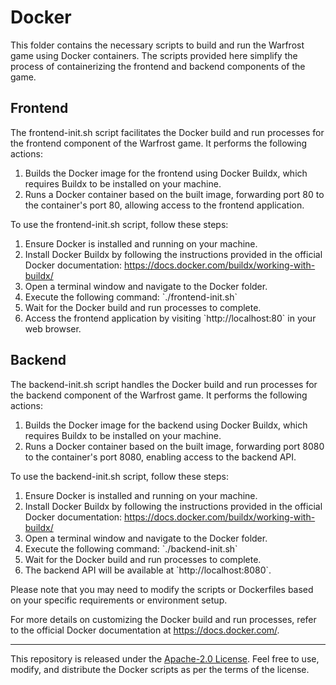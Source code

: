 # Docker

This folder contains the necessary scripts to build and run the Warfrost game using Docker containers. The scripts provided here simplify the process of containerizing the frontend and backend components of the game.

## Frontend

The frontend-init.sh script facilitates the Docker build and run processes for the frontend component of the Warfrost game. It performs the following actions:

1. Builds the Docker image for the frontend using Docker Buildx, which requires Buildx to be installed on your machine.
2. Runs a Docker container based on the built image, forwarding port 80 to the container's port 80, allowing access to the frontend application.

To use the frontend-init.sh script, follow these steps:

1. Ensure Docker is installed and running on your machine.
2. Install Docker Buildx by following the instructions provided in the official Docker documentation: https://docs.docker.com/buildx/working-with-buildx/
3. Open a terminal window and navigate to the Docker folder.
4. Execute the following command: \`./frontend-init.sh\`
5. Wait for the Docker build and run processes to complete.
6. Access the frontend application by visiting \`http://localhost:80\` in your web browser.

## Backend

The backend-init.sh script handles the Docker build and run processes for the backend component of the Warfrost game. It performs the following actions:

1. Builds the Docker image for the backend using Docker Buildx, which requires Buildx to be installed on your machine.
2. Runs a Docker container based on the built image, forwarding port 8080 to the container's port 8080, enabling access to the backend API.

To use the backend-init.sh script, follow these steps:

1. Ensure Docker is installed and running on your machine.
2. Install Docker Buildx by following the instructions provided in the official Docker documentation: https://docs.docker.com/buildx/working-with-buildx/
3. Open a terminal window and navigate to the Docker folder.
4. Execute the following command: \`./backend-init.sh\`
5. Wait for the Docker build and run processes to complete.
6. The backend API will be available at \`http://localhost:8080\`.

Please note that you may need to modify the scripts or Dockerfiles based on your specific requirements or environment setup.

For more details on customizing the Docker build and run processes, refer to the official Docker documentation at https://docs.docker.com/.

---

This repository is released under the [Apache-2.0 License](../LICENSE). Feel free to use, modify, and distribute the Docker scripts as per the terms of the license.
